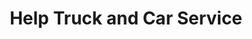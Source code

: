 ---
title: "Help Truck and Car Service"
url: /dresden/help-truck-and-car-service/
shop: Autowerkstatt
---